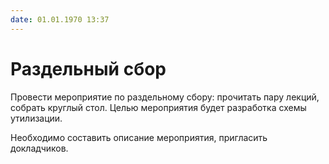 ```yaml
---
date: 01.01.1970 13:37
---
```


# Раздельный сбор

Провести мероприятие по раздельному сбору: прочитать пару лекций, собрать круглый стол.
Целью мероприятия будет разработка схемы утилизации.

Необходимо составить описание мероприятия, пригласить докладчиков.
